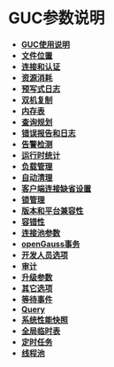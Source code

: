 # GUC参数说明<a name="ZH-CN_TOPIC_0242371481"></a>

-   **[GUC使用说明](GUC使用说明.md)**  
-   **[文件位置](文件位置.md)**  
-   **[连接和认证](连接和认证.md)**  
-   **[资源消耗](资源消耗.md)**  
-   **[预写式日志](预写式日志.md)**  
-   **[双机复制](双机复制.md)**  
-   **[内存表](内存表.md)**  
-   **[查询规划](查询规划.md)**  
-   **[错误报告和日志](错误报告和日志.md)**  
-   **[告警检测](告警检测.md)**  
-   **[运行时统计](运行时统计.md)**  
-   **[负载管理](负载管理.md)**  
-   **[自动清理](自动清理.md)**  
-   **[客户端连接缺省设置](客户端连接缺省设置.md)**  
-   **[锁管理](锁管理.md)**  
-   **[版本和平台兼容性](版本和平台兼容性.md)**  
-   **[容错性](容错性.md)**  
-   **[连接池参数](连接池参数.md)**  
-   **[openGauss事务](openGauss事务.md)**  
-   **[开发人员选项](开发人员选项.md)**  
-   **[审计](审计.md)**  
-   **[升级参数](升级参数.md)**  
-   **[其它选项](其它选项.md)**  
-   **[等待事件](等待事件.md)**  
-   **[Query](Query-22.md)**  
-   **[系统性能快照](系统性能快照.md)**  
-   **[全局临时表](全局临时表.md)**
-   **[定时任务](定时任务.md)**
-   **[线程池](线程池.md)**


